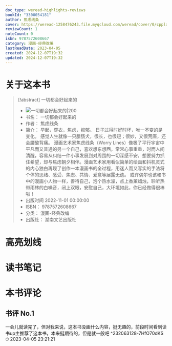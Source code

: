 ```yaml
---
doc_type: weread-highlights-reviews
bookId: "3300054181"
author: 焦虑线条
cover: https://weread-1258476243.file.myqcloud.com/weread/cover/0/cpplatform_prh8pt7jzw73y5ojb2dqo2/t7_cpplatform_prh8pt7jzw73y5ojb2dqo21680245561.jpg
reviewCount: 1
noteCount: 0
isbn: 9787572608667
category: 漫画-经典改编
lastReadDate: 2023-04-05
created: 2024-12-07T19:32
updated: 2024-12-07T19:32
---
```

# 关于这本书
> [!abstract] 一切都会好起来的
> - ![ 一切都会好起来的|200](https://weread-1258476243.file.myqcloud.com/weread/cover/0/cpplatform_prh8pt7jzw73y5ojb2dqo2/t7_cpplatform_prh8pt7jzw73y5ojb2dqo21680245561.jpg)
> - 书名： 一切都会好起来的
> - 作者： 焦虑线条
> - 简介： 早起，穿衣，焦虑，抑郁。 
日子过得时好时坏，唯一不变的是变化。 
感觉人生就像一只腊肠犬，很长，也很短；很妙，又很荒唐，还会腰酸背痛。
漫画艺术家焦虑线条（Worry Lines）像极了平行宇宙中平凡而又普通的另一个自己，喜欢想东想西，常常心事重重，时而人间清醒，容易从纠结一件小事发展到对周围的一切深感不安，想要努力抓住希望，却与焦虑朝夕相伴。漫画艺术家用看似简单的绘画和抖机灵式的内心独白再现了创作一本漫画书的全过程，用迷人而又写实的手法将个体的思绪、感受、焦虑、共情、爱意等展露无遗。
或许偶尔也该和书中的漫画小人物一样，善待自己，泡个热水澡，点上香薰蜡烛，聆听热带雨林的白噪音，闭上双眼，安慰自己，大环境如此，你已经做得很棒啦！
> - 出版时间 2022-11-01 00:00:00
> - ISBN： 9787572608667
> - 分类： 漫画-经典改编
> - 出版社： 湖南文艺出版社

# 高亮划线

# 读书笔记

# 本书评论

## 书评 No.1 
一会儿就读完了，但对我来说，这本书没画什么内容，挺无趣的，前段时间看到读书up主推荐了这本书，本来挺期待的，但是就一般吧 ^232063128-7HfO70dKS
⏱ 2023-04-05 23:21:21

